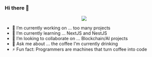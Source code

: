 ### Hi there 👋

<p align="center">
  <img src="https://github-readme-stats.vercel.app/api?username=martines3000&show_icons=true&title_color=c9d1d9&text_color=eeeeee&icon_color=58a6ff&bg_color=161b22&hide_border=true&border_radius=6" />


- 🔭 I’m currently working on ... too many projects 
- 🌱 I’m currently learning ... NextJS and NestJS
- 👯 I’m looking to collaborate on ... Blockchain/AI projects
- 💬 Ask me about ... the coffee I'm currently drinking
- ⚡ Fun fact: Programmers are machines that turn coffee into code

